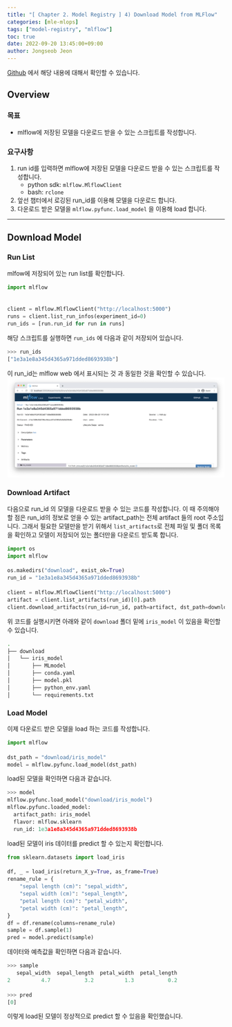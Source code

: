 ```yaml
---
title: "[ Chapter 2. Model Registry ] 4) Download Model from MLFlow"
categories: [mle-mlops]
tags: ["model-registry", "mlflow"]
toc: true
date: 2022-09-20 13:45:00+09:00
author: Jongseob Jeon
---
```


[Github](https://github.com/Aiden-Jeon/mle-mlops/tree/main/02_model_registry) 에서 해당 내용에 대해서 확인할 수 있습니다.

## Overview
### 목표

- mlflow에 저장된 모델을 다운로드 받을 수 있는 스크립트를 작성합니다.

### 요구사항

1. run id를 입력하면 mlflow에 저장된 모델을 다운로드 받을 수 있는 스크립트를 작성합니다.
    - python sdk: `mlflow.MlflowClient`
    - bash: `rclone`
2. 앞선 챕터에서 로깅된 run_id를 이용해 모델을 다운로드 합니다.
3. 다운로드 받은 모델을 `mlflow.pyfunc.load_model` 을 이용해 load 합니다.

---

## Download Model
### Run List
mlfow에 저장되어 있는 run list를 확인합니다.

```python
import mlflow


client = mlflow.MlflowClient("http://localhost:5000")
runs = client.list_run_infos(experiment_id=0)
run_ids = [run.run_id for run in runs]
```

해당 스크립트를 실행하면 `run_ids` 에 다음과 같이 저장되어 있습니다.
```python
>>> run_ids
["1e3a1e8a345d4365a971dded8693938b"]
```

이 run_id는 mlflow web 에서 표시되는 것 과 동일한 것을 확인할 수 있습니다.
![run id](run_id.png)

### Download Artifact

다음으로 run_id 의 모델을 다운로드 받을 수 있는 코드를 작성합니다. 이 때 주의해야 할 점은 run_id의 정보로 얻을 수 있는 artifact_path는 전체 artifact 들의 root 주소입니다. 그래서 필요한 모델만을 받기 위해서 `list_artifacts`로 전체 파일 및 폴더 목록을 확인하고 모델이 저장되어 있는 폴더만을 다운로드 받도록 합니다.

```python
import os
import mlflow

os.makedirs("download", exist_ok=True)
run_id = "1e3a1e8a345d4365a971dded8693938b"

client = mlflow.MlflowClient("http://localhost:5000")
artifact = client.list_artifacts(run_id)[0].path
client.download_artifacts(run_id=run_id, path=artifact, dst_path=download)
```

위 코드를 실행시키면 아래와 같이 `download` 폴더 밑에 `iris_model` 이 있음을 확인할 수 있습니다.

```zsh
.
├── download
│   └── iris_model
│       ├── MLmodel
│       ├── conda.yaml
│       ├── model.pkl
│       ├── python_env.yaml
│       └── requirements.txt
```

### Load Model

이제 다운로드 받은 모델을 load 하는 코드를 작성합니다.

```python
import mlflow

dst_path = "download/iris_model"
model = mlflow.pyfunc.load_model(dst_path)
```

load된 모델을 확인하면 다음과 같습니다.

```python
>>> model
mlflow.pyfunc.load_model("download/iris_model")
mlflow.pyfunc.loaded_model:
  artifact_path: iris_model
  flavor: mlflow.sklearn
  run_id: 1e3a1e8a345d4365a971dded8693938b
```

load된 모델이 iris 데이터를 predict 할 수 있는지 확인합니다.

```python
from sklearn.datasets import load_iris

df, _ = load_iris(return_X_y=True, as_frame=True)
rename_rule = {
    "sepal length (cm)": "sepal_width",
    "sepal width (cm)": "sepal_length",
    "petal length (cm)": "petal_width",
    "petal width (cm)": "petal_length",
}
df = df.rename(columns=rename_rule)
sample = df.sample(1)
pred = model.predict(sample)
```

데이터와 예측값을 확인하면 다음과 같습니다.
```python
>>> sample
   sepal_width  sepal_length  petal_width  petal_length
2          4.7           3.2          1.3           0.2

>>> pred
[0]
```

이렇게 load된 모델이 정상적으로 predict 할 수 있음을 확인했습니다.
